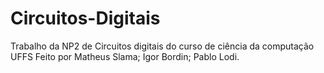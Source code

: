 # Circuitos-Digitais
Trabalho da NP2 de Circuitos digitais do curso de ciência da computação UFFS Feito por Matheus Slama; Igor Bordin; Pablo Lodi.

